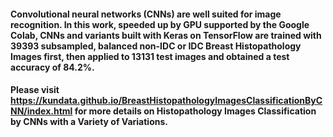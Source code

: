 
#### Convolutional neural networks (CNNs) are well suited for image recognition. In this work, speeded up by GPU supported by the Google Colab, CNNs and variants built with Keras on TensorFlow are trained with 39393 subsampled, balanced non-IDC or IDC Breast Histopathology Images first, then applied to 13131 test images and obtained a test accuracy of 84.2%. ####

#### Please visit https://kundata.github.io/BreastHistopathologyImagesClassificationByCNN/index.html for more details on Histopathology Images Classification by CNNs with a Variety of Variations. ####


